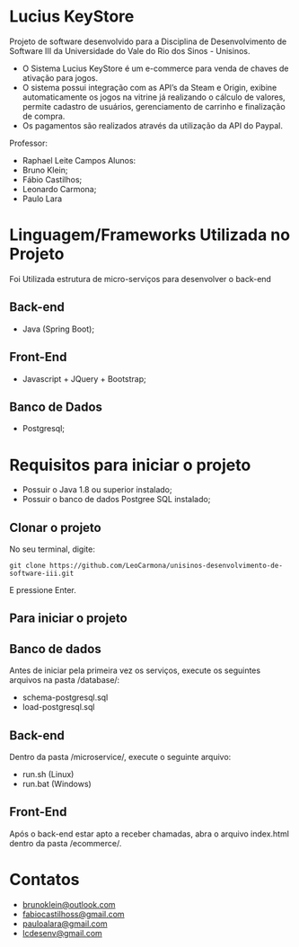 # Lucius KeyStore

Projeto de software desenvolvido para a Disciplina de Desenvolvimento de Software III da Universidade do Vale do Rio dos Sinos - Unisinos.
* O Sistema Lucius KeyStore é um e-commerce para venda de chaves de ativação para jogos.<br />
* O sistema possui integração com as API’s da Steam e Origin, exibine automaticamente os jogos na vitrine já realizando o cálculo de valores, permite cadastro de usuários, gerenciamento de carrinho e finalização de compra. 
* Os pagamentos são realizados através da utilização da API do Paypal.

Professor:
* Raphael Leite Campos
Alunos: 
* Bruno Klein;
* Fábio Castilhos;
* Leonardo Carmona;
* Paulo Lara


# Linguagem/Frameworks Utilizada no Projeto

Foi Utilizada estrutura de micro-serviços para desenvolver o back-end

## Back-end
* Java (Spring Boot);

## Front-End
* Javascript + JQuery + Bootstrap;
	
## Banco de Dados
* Postgresql;

# Requisitos para iniciar o projeto

* Possuir o Java 1.8 ou superior instalado;
* Possuir o banco de dados Postgree SQL instalado;

## Clonar o projeto

No seu terminal, digite: 

```
git clone https://github.com/LeoCarmona/unisinos-desenvolvimento-de-software-iii.git
```

E pressione Enter.

## Para iniciar o projeto
	
## Banco de dados

Antes de iniciar pela primeira vez os serviços, execute os seguintes arquivos na pasta /database/:
* schema-postgresql.sql
* load-postgresql.sql

## Back-end

Dentro da pasta /microservice/, execute o seguinte arquivo:
* run.sh (Linux)
* run.bat (Windows)

## Front-End

Após o back-end estar apto a receber chamadas, abra o arquivo index.html dentro da pasta /ecommerce/.

# Contatos

* brunoklein@outlook.com
* fabiocastilhoss@gmail.com
* pauloalara@gmail.com
* lcdesenv@gmail.com

